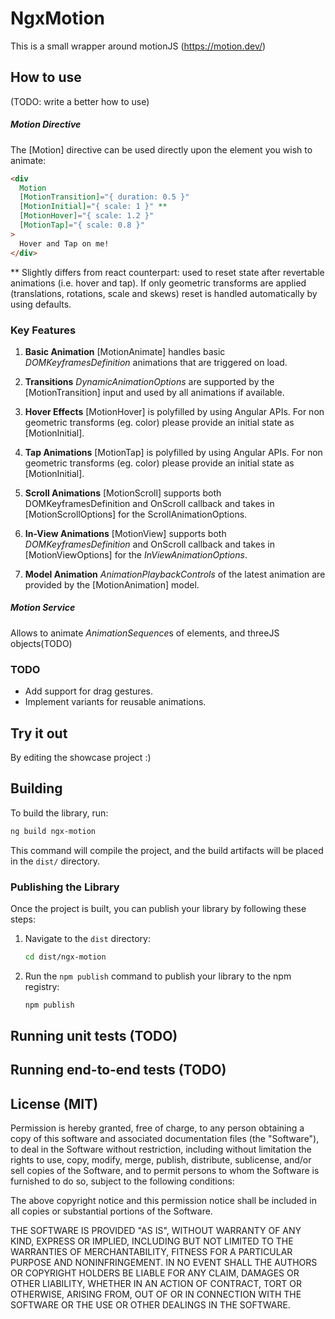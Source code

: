 # NgxMotion

This is a small wrapper around motionJS (https://motion.dev/)

## How to use 
(TODO: write a better how to use)

##### Motion Directive
The [Motion] directive can be used directly upon the element you wish to animate:

```html
<div
  Motion
  [MotionTransition]="{ duration: 0.5 }"
  [MotionInitial]="{ scale: 1 }" **
  [MotionHover]="{ scale: 1.2 }"
  [MotionTap]="{ scale: 0.8 }"
>
  Hover and Tap on me!
</div>
```
 ** Slightly differs from react counterpart: used to reset state after revertable animations (i.e. hover and tap). If only geometric transforms are applied (translations, rotations, scale and skews) reset is handled automatically by using defaults.


### Key Features

1. **Basic Animation** [MotionAnimate] handles basic *DOMKeyframesDefinition* animations that are triggered on load.
   
2. **Transitions** *DynamicAnimationOptions* are supported by the [MotionTransition] input and used by all animations if available.

3. **Hover Effects** [MotionHover] is polyfilled by using Angular APIs. For non geometric transforms (eg. color) please provide an initial state as [MotionInitial].

4. **Tap Animations** [MotionTap] is polyfilled by using Angular APIs. For non geometric transforms (eg. color) please provide an initial state as [MotionInitial].

5. **Scroll Animations** [MotionScroll] supports both DOMKeyframesDefinition and OnScroll callback and takes in [MotionScrollOptions] for the ScrollAnimationOptions.

6. **In-View Animations** [MotionView] supports both *DOMKeyframesDefinition* and OnScroll callback and takes in [MotionViewOptions] for the *InViewAnimationOptions*.

7. **Model Animation** *AnimationPlaybackControls* of the latest animation are provided by the [MotionAnimation] model.

##### Motion Service

Allows to animate *AnimationSequence*s of elements, and threeJS objects(TODO)


### TODO

- Add support for drag gestures.
- Implement variants for reusable animations.


## Try it out

By editing the showcase project :)




## Building

To build the library, run:

```bash
ng build ngx-motion
```

This command will compile the project, and the build artifacts will be placed in the `dist/` directory.

### Publishing the Library

Once the project is built, you can publish your library by following these steps:

1. Navigate to the `dist` directory:
   ```bash
   cd dist/ngx-motion
   ```

2. Run the `npm publish` command to publish your library to the npm registry:
   ```bash
   npm publish
   ```

## Running unit tests (TODO)

## Running end-to-end tests (TODO)


## License (MIT)

Permission is hereby granted, free of charge, to any person obtaining a copy of this software and associated documentation files (the "Software"), to deal in the Software without restriction, including without limitation the rights to use, copy, modify, merge, publish, distribute, sublicense, and/or sell copies of the Software, and to permit persons to whom the Software is furnished to do so, subject to the following conditions:

The above copyright notice and this permission notice shall be included in all copies or substantial portions of the Software.

THE SOFTWARE IS PROVIDED "AS IS", WITHOUT WARRANTY OF ANY KIND, EXPRESS OR IMPLIED, INCLUDING BUT NOT LIMITED TO THE WARRANTIES OF MERCHANTABILITY, FITNESS FOR A PARTICULAR PURPOSE AND NONINFRINGEMENT. IN NO EVENT SHALL THE AUTHORS OR COPYRIGHT HOLDERS BE LIABLE FOR ANY CLAIM, DAMAGES OR OTHER LIABILITY, WHETHER IN AN ACTION OF CONTRACT, TORT OR OTHERWISE, ARISING FROM, OUT OF OR IN CONNECTION WITH THE SOFTWARE OR THE USE OR OTHER DEALINGS IN THE SOFTWARE.
